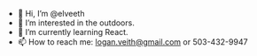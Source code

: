- 👋 Hi, I’m @elveeth
- 👀 I’m interested in the outdoors.
- 🌱 I’m currently learning React.
- 📫 How to reach me: logan.veith@gmail.com or 503-432-9947

<!---
elveeth/elveeth is a ✨ special ✨ repository because its `README.md` (this file) appears on your GitHub profile.
You can click the Preview link to take a look at your changes.
--->
